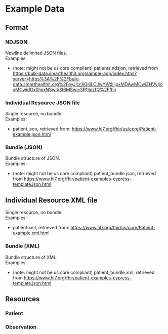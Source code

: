 # Example Data

## Format
### NDJSON
Newline delimited JSON files.  
Examples:  
   - (note: might not be us core compliant) patients.ndsjon, retrieved from https://bulk-data.smarthealthit.org/sample-app/index.html?server=https%3A%2F%2Fbulk-data.smarthealthit.org%2FeyJlcnIiOiIiLCJwYWdlIjoxMDAwMCwiZHVyIjoxMCwidGx0IjoxNSwibSI6MSwic3R1IjozfQ%2Ffhir

### Individual Resource JSON file
Single resource, no bundle.  
Examples:
  - patient.json, retrieved from: https://www.hl7.org/fhir/us/core/Patient-example.json.html

### Bundle (JSON)
Bundle structure of JSON.  
Examples:
  - (note: might not be us core compliant) patient\_bundle.json, retrieved from https://www.hl7.org/fhir/patient-examples-cypress-template.json.html

## Individual Resource XML file
Single resource, no bundle.  
Examples: 
  - patient.xml, retrieved from: https://www.hl7.org/fhir/us/core/Patient-example.xml.html


### Bundle (XML)
Bundle structure of XML.  
Examples:
  - (note: might not be us core compliant) patient\_bundle.xml, retrieved from https://www.hl7.org/fhir/patient-examples-cypress-template.json.html

## Resources

### Patient

### Observation


